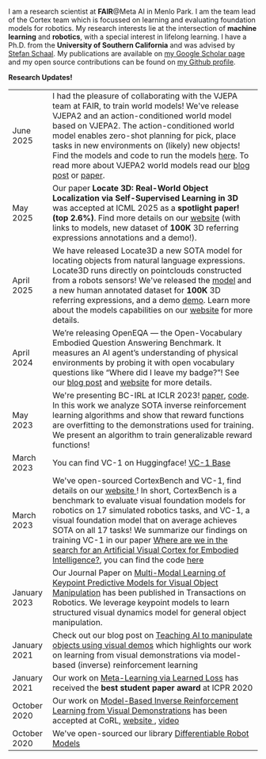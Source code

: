  I am a research scientist at <b>FAIR</b>@Meta AI in Menlo Park. I am the team lead of the Cortex team which is focussed on learning and evaluating foundation models for robotics. My research interests lie at the intersection of <b>machine learning</b> and <b>robotics</b>, with a special interest in lifelong learning. I have a Ph.D. from the <b>University of Southern California</b> and was advised by [Stefan Schaal](https://stefan-schaal.net). My publications are available on [my Google Scholar page](https://scholar.google.com/citations?user=7oxkHYYAAAAJ&hl=en) and my open source contributions can be found on [my Github profile](https://github.com/fmeier).


<b></b>
<b>Research Updates!</b>
<table class="table table-hover">
<tr>
 <td class='col-md-3'>June 2025</td>
  <td> I had the pleasure of collaborating with the VJEPA team at FAIR, to train world models! We've release VJEPA2 and an action-conditioned world model based on VJEPA2. The action-conditioned world model enables zero-shot planning for pick, place tasks in new environments on (likely) new objects! Find the models and code to run the models <a href="https://github.com/facebookresearch/vjepa2">here</a>. To read more about VJEPA2 world models read our <a href="https://ai.meta.com/blog/v-jepa-2-world-model-benchmarks/">blog post</a> or <a href="https://arxiv.org/abs/2506.09985">paper</a>.</td>
<tr>
<td class='col-md-3'> May 2025</td>
 <td> Our paper <b>Locate 3D: Real-World Object Localization via Self-Supervised Learning in 3D</b> was accepted at ICML 2025 as a <b>spotlight paper! (top 2.6%)</b>. Find more details on our <a href="https://locate3d.atmeta.com>">website</a> (with links to models, new dataset of <b>100K</b> 3D referring expressions annotations and a demo!).</td>
<tr>
  <td class='col-md-3'>April 2025</td>
  <td> We have released Locate3D a new SOTA model for locating objects from natural language expressions. Locate3D runs directly on pointclouds constructed from a robots sensors! We've released the <a href="https://github.com/facebookresearch/locate-3d/">model</a> and a new human annotated dataset for <b>100K</b> 3D referring expressions</a>, and a demo <a href="https://locate3d.atmeta.com/demo">demo</a>. Learn more about the models capabilities on our <a href="https://locate3d.atmeta.com>">website</a> for more details.</td>
 <tr>
  <td class='col-md-3'>April 2024</td>
  <td>We’re releasing OpenEQA — the Open-Vocabulary Embodied Question Answering Benchmark. It measures an AI agent’s understanding of physical environments by probing it with open vocabulary questions like “Where did I leave my badge?”! See our <a href="https://ai.meta.com/blog/openeqa-embodied-question-answering-robotics-ar-glasses/">blog post</a> and <a href="https://open-eqa.github.io">website</a> for more details.</td>
</tr>
 <tr>
  <td class='col-md-3'>May 2023</td>
  <td>We're presenting BC-IRL at ICLR 2023! <a href="https://arxiv.org/abs/2303.16194">paper</a>, <a href="https://github.com/facebookresearch/bc-irl">code</a>. In this work we analyze SOTA inverse reinforcement learning algorithms and show that reward functions are overfitting to the demonstrations used for training. We present an algorithm to train generalizable reward functions!</td>
</tr>
 <tr>
  <td class='col-md-3'>March 2023</td>
  <td>You can find VC-1 on Huggingface! <a href="https://huggingface.co/facebook/vc1-base">VC-1 Base</a> </td>
</tr>
 <tr>
  <td class='col-md-3'>March 2023</td>
  <td> We've open-sourced CortexBench and VC-1, find details on our <a href="https://eai-vc.github.io"> website </a>! In short, CortexBench is a benchmark to evaluate visual foundation models for robotics on 17 simulated robotics tasks, and VC-1, a visual foundation model that on average achieves SOTA on all 17 tasks! We summarize our findings on training VC-1 in our paper <a href="https://ai.meta.com/research/publications/where-are-we-in-the-search-for-an-artificial-visual-cortex-for-embodied-intelligence/">Where are we in the search for an Artificial Visual Cortex for Embodied Intelligence?</a>, you can find the code <a href="https://github.com/facebookresearch/eai-vc/"> here </a> </td>
</tr>
 <tr>
  <td class='col-md-3'>January 2023</td>
  <td>Our Journal Paper on <a href="https://arxiv.org/abs/2011.03882">Multi-Modal Learning of Keypoint Predictive Models for Visual Object Manipulation</a> has been published in Transactions on Robotics. We leverage keypoint models to learn structured visual dynamics model for general object manipulation.</td>
</tr>
<tr>
  <td class='col-md-3'>January 2021</td>
  <td>Check out our blog post on <a href="https://ai.meta.com/blog/teaching-ai-to-manipulate-objects-using-visual-demos">Teaching AI to manipulate objects using visual demos</a> which highlights our work on learning from visual demonstrations via model-based (inverse) reinforcement learning</td>
</tr>
 <tr>
  <td class='col-md-3'>January 2021</td>
  <td>Our work on <a href="https://arxiv.org/abs/1906.05374">Meta-Learning via Learned Loss</a> has received the <b> best student paper award </b> at ICPR 2020</td>
</tr>
<tr>
  <td class='col-md-3'>October 2020</td>
  <td>Our work on <a href="https://arxiv.org/abs/2010.09034">Model-Based Inverse Reinforcement Learning from Visual Demonstrations</a> has been accepted at CoRL, <a href="https://sites.google.com/view/model-based-irl-from-vision"> website </a>, <a href="https://www.youtube.com/watch?v=sRrNhtLk12M&t"> video </a> </td>
</tr>
<tr>
  <td class='col-md-3'>October 2020</td>
  <td>We've open-sourced our library <a href="https://github.com/facebookresearch/differentiable-robot-model">Differentiable Robot Models</a> </td>
</tr>
<tr>
</tr>
</table>
<!-- ## <i class="fa fa-chevron-right"></i> Education -->

<!-- <table class="table table-hover">
  <tr>
    <td class="col-md-3">Aug 2014 - May 2019</td>
    <td>
        <strong>Ph.D. in Computer Science</strong>
          (0.00/0.00)
        <br>
      Carnegie Mellon University
    </td>
  </tr>
  <tr>
    <td class="col-md-3">Aug 2014 - May 2016</td>
    <td>
        <strong>M.S. in Computer Science</strong>
          (0.00/0.00)
        <br>
      Carnegie Mellon University
    </td>
  </tr>
  <tr>
    <td class="col-md-3">Aug 2011 - May 2014</td>
    <td>
        <strong>B.S. in Computer Science</strong>
          (3.99/4.00)
        <br>
      Virginia Tech
    </td>
  </tr>
  <tr>
    <td class="col-md-3">Aug 2007 - May 2011</td>
    <td>
      Northside High School (Roanoke, Virginia)
    </td>
  </tr>
</table> -->


<!-- ## <i class="fa fa-chevron-right"></i> Experience
<table class="table table-hover">
<tr>
  <td class='col-md-3'>May 2019 - Present</td>
  <td><strong>Facebook AI</strong>, Research Scientist</td>
</tr>
<tr>
</tr>
<tr>
  <td class='col-md-3'>June 2018 - Sept 2018</td>
  <td><strong>Intel Labs</strong>, Research Intern</td>
</tr>
<tr>
</tr>
<tr>
  <td class='col-md-3'>May 2017 - Oct 2017</td>
  <td><strong>Google DeepMind</strong>, Research Intern</td>
</tr>
<tr>
</tr>
<tr>
  <td class='col-md-3'>May 2014 - Aug 2014</td>
  <td><strong>Adobe Research</strong>, Data Scientist Intern</td>
</tr>
<tr>
</tr>
<tr>
  <td class='col-md-3'>Dec 2013 - Jan 2014</td>
  <td><strong>Snowplow Analytics</strong>, Software Engineer Intern</td>
</tr>
<tr>
</tr>
<tr>
  <td class='col-md-3'>May 2013 - Aug 2013</td>
  <td><strong>Qualcomm</strong>, Software Engineer Intern</td>
</tr>
<tr>
</tr>
<tr>
  <td class='col-md-3'>May 2012 - Aug 2012</td>
  <td><strong>Phoenix Integration</strong>, Software Engineer Intern</td>
</tr>
<tr>
</tr>
<tr>
  <td class='col-md-3'>Jan 2011 - Aug 2011</td>
  <td><strong>Sunapsys</strong>, Network Administrator Intern</td>
</tr>
<tr>
</tr>
</table>

